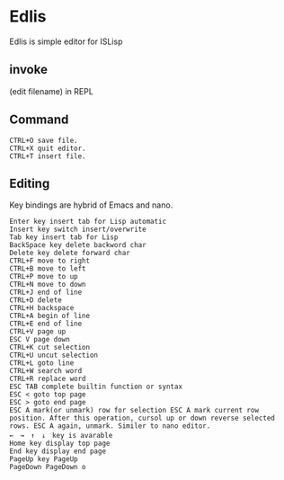 # Edlis
Edlis is simple editor for ISLisp 

## invoke
(edit filename) in REPL

## Command

```
CTRL+O save file.
CTRL+X quit editor.
CTRL+T insert file.
```

## Editing
Key bindings are hybrid of Emacs and nano.

```
Enter key insert tab for Lisp automatic
Insert key switch insert/overwrite
Tab key insert tab for Lisp
BackSpace key delete backword char
Delete key delete forward char
CTRL+F move to right
CTRL+B move to left
CTRL+P move to up
CTRL+N move to down
CTRL+J end of line
CTRL+D delete
CTRL+H backspace
CTRL+A begin of line
CTRL+E end of line
CTRL+V page up
ESC V page down
CTRL+K cut selection
CTRL+U uncut selection
CTRL+L goto line
CTRL+W search word
CTRL+R replace word
ESC TAB complete builtin function or syntax
ESC < goto top page
ESC > goto end page
ESC A mark(or unmark) row for selection ESC A mark current row position. After this operation, cursol up or down reverse selected rows. ESC A again, unmark. Similer to nano editor.
←　→　↑　↓　key is avarable
Home key display top page
End key display end page
PageUp key PageUp
PageDown PageDown o
```